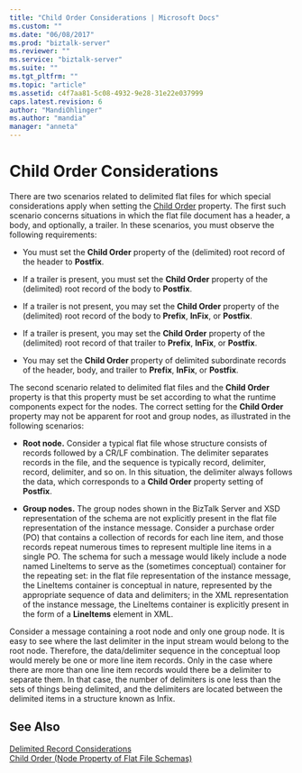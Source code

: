 ```yaml
---
title: "Child Order Considerations | Microsoft Docs"
ms.custom: ""
ms.date: "06/08/2017"
ms.prod: "biztalk-server"
ms.reviewer: ""
ms.service: "biztalk-server"
ms.suite: ""
ms.tgt_pltfrm: ""
ms.topic: "article"
ms.assetid: c4f7aa81-5c08-4932-9e28-31e22e037999
caps.latest.revision: 6
author: "MandiOhlinger"
ms.author: "mandia"
manager: "anneta"
---
```

# Child Order Considerations
There are two scenarios related to delimited flat files for which special considerations apply when setting the [Child Order](../core/child-order-node-property-of-flat-file-schemas.md) property. The first such scenario concerns situations in which the flat file document has a header, a body, and optionally, a trailer. In these scenarios, you must observe the following requirements:  
  
-   You must set the **Child Order** property of the (delimited) root record of the header to **Postfix**.  
  
-   If a trailer is present, you must set the **Child Order** property of the (delimited) root record of the body to **Postfix**.  
  
-   If a trailer is not present, you may set the **Child Order** property of the (delimited) root record of the body to **Prefix**, **InFix**, or **Postfix**.  
  
-   If a trailer is present, you may set the **Child Order** property of the (delimited) root record of that trailer to **Prefix**, **InFix**, or **Postfix**.  
  
-   You may set the **Child Order** property of delimited subordinate records of the header, body, and trailer to **Prefix**, **InFix**, or **Postfix**.  
  
 The second scenario related to delimited flat files and the **Child Order** property is that this property must be set according to what the runtime components expect for the nodes. The correct setting for the **Child Order** property may not be apparent for root and group nodes, as illustrated in the following scenarios:  
  
-   **Root node.** Consider a typical flat file whose structure consists of records followed by a CR/LF combination. The delimiter separates records in the file, and the sequence is typically record, delimiter, record, delimiter, and so on. In this situation, the delimiter always follows the data, which corresponds to a **Child Order** property setting of **Postfix**.  
  
-   **Group nodes.** The group nodes shown in the BizTalk Server and XSD representation of the schema are not explicitly present in the flat file representation of the instance message. Consider a purchase order (PO) that contains a collection of records for each line item, and those records repeat numerous times to represent multiple line items in a single PO. The schema for such a message would likely include a node named LineItems to serve as the (sometimes conceptual) container for the repeating set: in the flat file representation of the instance message, the LineItems container is conceptual in nature, represented by the appropriate sequence of data and delimiters; in the XML representation of the instance message, the LineItems container is explicitly present in the form of a **LineItems** element in XML.  
  
 Consider a message containing a root node and only one group node. It is easy to see where the last delimiter in the input stream would belong to the root node. Therefore, the data/delimiter sequence in the conceptual loop would merely be one or more line item records. Only in the case where there are more than one line item records would there be a delimiter to separate them. In that case, the number of delimiters is one less than the sets of things being delimited, and the delimiters are located between the delimited items in a structure known as Infix.  
  
## See Also  
 [Delimited Record Considerations](../core/delimited-record-considerations.md)   
 [Child Order (Node Property of Flat File Schemas)](../core/child-order-node-property-of-flat-file-schemas.md)